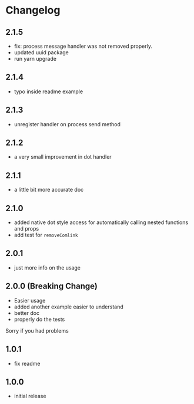 # Changelog

## 2.1.5

- fix: process message handler was not removed properly.
- updated uuid package
- run yarn upgrade

## 2.1.4

- typo inside readme example

## 2.1.3

- unregister handler on process send method

## 2.1.2

- a very small improvement in dot handler

## 2.1.1

- a little bit more accurate doc

## 2.1.0

- added native dot style access for automatically calling nested functions and props
- add test for `removeComlink`

## 2.0.1

- just more info on the usage

## 2.0.0 (Breaking Change)

- Easier usage
- added another example easier to understand
- better doc
- properly do the tests

Sorry if you had problems

## 1.0.1

- fix readme

## 1.0.0

- initial release
